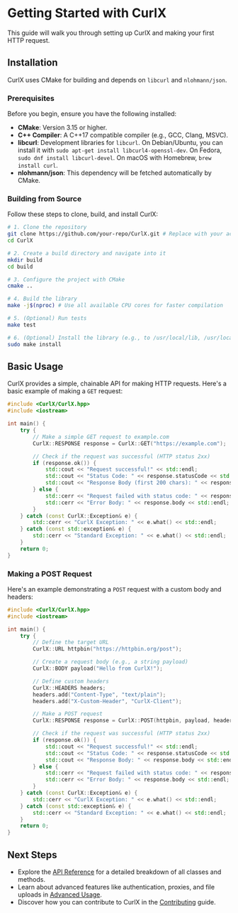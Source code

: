 # Getting Started with CurlX

This guide will walk you through setting up CurlX and making your first HTTP request.

## Installation

CurlX uses CMake for building and depends on `libcurl` and `nlohmann/json`.

### Prerequisites

Before you begin, ensure you have the following installed:

*   **CMake**: Version 3.15 or higher.
*   **C++ Compiler**: A C++17 compatible compiler (e.g., GCC, Clang, MSVC).
*   **libcurl**: Development libraries for `libcurl`. On Debian/Ubuntu, you can install it with `sudo apt-get install libcurl4-openssl-dev`. On Fedora, `sudo dnf install libcurl-devel`. On macOS with Homebrew, `brew install curl`.
*   **nlohmann/json**: This dependency will be fetched automatically by CMake.

### Building from Source

Follow these steps to clone, build, and install CurlX:

```bash
# 1. Clone the repository
git clone https://github.com/your-repo/CurlX.git # Replace with your actual repository URL
cd CurlX

# 2. Create a build directory and navigate into it
mkdir build
cd build

# 3. Configure the project with CMake
cmake ..

# 4. Build the library
make -j$(nproc) # Use all available CPU cores for faster compilation

# 5. (Optional) Run tests
make test

# 6. (Optional) Install the library (e.g., to /usr/local/lib, /usr/local/include)
sudo make install
```

## Basic Usage

CurlX provides a simple, chainable API for making HTTP requests. Here's a basic example of making a `GET` request:

```cpp
#include <CurlX/CurlX.hpp>
#include <iostream>

int main() {
    try {
        // Make a simple GET request to example.com
        CurlX::RESPONSE response = CurlX::GET("https://example.com");

        // Check if the request was successful (HTTP status 2xx)
        if (response.ok()) {
            std::cout << "Request successful!" << std::endl;
            std::cout << "Status Code: " << response.statusCode << std::endl;
            std::cout << "Response Body (first 200 chars): " << response.body.substr(0, 200) << "..." << std::endl;
        } else {
            std::cerr << "Request failed with status code: " << response.statusCode << std::endl;
            std::cerr << "Error Body: " << response.body << std::endl;
        }
    } catch (const CurlX::Exception& e) {
        std::cerr << "CurlX Exception: " << e.what() << std::endl;
    } catch (const std::exception& e) {
        std::cerr << "Standard Exception: " << e.what() << std::endl;
    }
    return 0;
}
```

### Making a POST Request

Here's an example demonstrating a `POST` request with a custom body and headers:

```cpp
#include <CurlX/CurlX.hpp>
#include <iostream>

int main() {
    try {
        // Define the target URL
        CurlX::URL httpbin("https://httpbin.org/post");

        // Create a request body (e.g., a string payload)
        CurlX::BODY payload("Hello from CurlX!");

        // Define custom headers
        CurlX::HEADERS headers;
        headers.add("Content-Type", "text/plain");
        headers.add("X-Custom-Header", "CurlX-Client");

        // Make a POST request
        CurlX::RESPONSE response = CurlX::POST(httpbin, payload, headers);

        // Check if the request was successful (HTTP status 2xx)
        if (response.ok()) {
            std::cout << "Request successful!" << std::endl;
            std::cout << "Status Code: " << response.statusCode << std::endl;
            std::cout << "Response Body: " << response.body << std::endl;
        } else {
            std::cerr << "Request failed with status code: " << response.statusCode << std::endl;
            std::cerr << "Error Body: " << response.body << std::endl;
        }
    } catch (const CurlX::Exception& e) {
        std::cerr << "CurlX Exception: " << e.what() << std::endl;
    } catch (const std::exception& e) {
        std::cerr << "Standard Exception: " << e.what() << std::endl;
    }
    return 0;
}
```

## Next Steps

*   Explore the [API Reference](api_reference.md) for a detailed breakdown of all classes and methods.
*   Learn about advanced features like authentication, proxies, and file uploads in [Advanced Usage](advanced.md).
*   Discover how you can contribute to CurlX in the [Contributing](CONTRIBUTING.md) guide.
